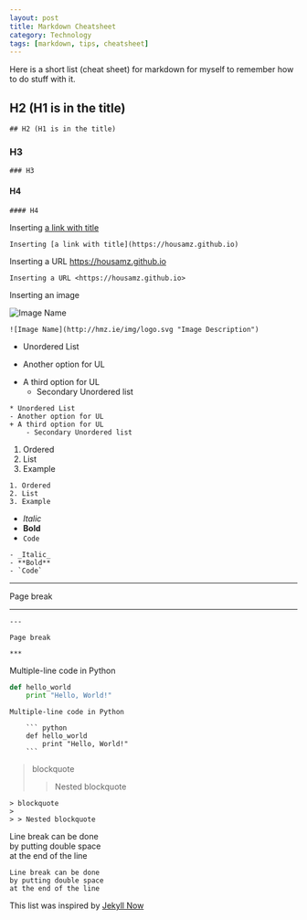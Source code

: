 ```yaml
---
layout: post
title: Markdown Cheatsheet
category: Technology
tags: [markdown, tips, cheatsheet]
---
```


Here is a short list (cheat sheet) for markdown for myself to remember how to do stuff with it.

## H2 (H1 is in the title)

`## H2 (H1 is in the title)`

### H3

`### H3`

#### H4

`#### H4`


Inserting [a link with title](https://housamz.github.io)

`Inserting [a link with title](https://housamz.github.io)`

Inserting a URL <https://housamz.github.io>

`Inserting a URL <https://housamz.github.io>`

Inserting an image

![Image Name](http://hmz.ie/img/logo.svg "Image Description")

`![Image Name](http://hmz.ie/img/logo.svg "Image Description")`

* Unordered List
- Another option for UL
+ A third option for UL
	- Secondary Unordered list

```
* Unordered List
- Another option for UL
+ A third option for UL
	- Secondary Unordered list
```

1. Ordered
2. List
3. Example

```
1. Ordered
2. List
3. Example
```

- _Italic_
- **Bold**
- `Code`

```
- _Italic_
- **Bold**
- `Code`
```

---

Page break

***

```
---

Page break

***
```

Multiple-line code in Python

``` python
def hello_world
	print "Hello, World!"
```

```
Multiple-line code in Python

	``` python
	def hello_world
		print "Hello, World!"
	```

```

> blockquote
>
> > Nested blockquote

```
> blockquote
>
> > Nested blockquote
```

Line break can be done    
by putting double space  
at the end of the line

```
Line break can be done    
by putting double space  
at the end of the line
```

This list was inspired by [Jekyll Now](https://a3ammar.github.io/arabic-jekyll/markdown/)